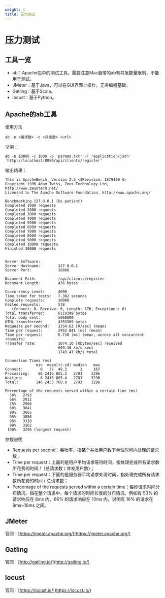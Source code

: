 ```yaml
---
weight: 1
title: 压力测试
---
```


# 压力测试

## 工具一览

- ab：Apache包中的测试工具。需要注意Mac自带的ab有并发数量限制，不能用于测试。
- JMeter：基于Java，可以在GUI界面上操作，无需编程基础。
- Gatling：基于Scala。
- locust：基于Python。

## Apache的ab工具

使用方法

```shell
ab -n <请求数> -c <并发数> <url>
```

举例：

```shell
ab -n 10000 -c 1000 -p 'params.txt' -T 'application/json' 'http://localhost:8080/api/clients/register'
```

输出结果：

```shell
This is ApacheBench, Version 2.3 <$Revision: 1879490 $>
Copyright 1996 Adam Twiss, Zeus Technology Ltd, http://www.zeustech.net/
Licensed to The Apache Software Foundation, http://www.apache.org/

Benchmarking 127.0.0.1 (be patient)
Completed 1000 requests
Completed 2000 requests
Completed 3000 requests
Completed 4000 requests
Completed 5000 requests
Completed 6000 requests
Completed 7000 requests
Completed 8000 requests
Completed 9000 requests
Completed 10000 requests
Finished 10000 requests


Server Software:        
Server Hostname:        127.0.0.1
Server Port:            10808

Document Path:          /api/clients/register
Document Length:        436 bytes

Concurrency Level:      4000
Time taken for tests:   7.382 seconds
Complete requests:      10000
Failed requests:        578
   (Connect: 0, Receive: 0, Length: 578, Exceptions: 0)
Total transferred:      8119389 bytes
Total body sent:        5060000
HTML transferred:       4359389 bytes
Requests per second:    1354.63 [#/sec] (mean)
Time per request:       2952.841 [ms] (mean)
Time per request:       0.738 [ms] (mean, across all concurrent requests)
Transfer rate:          1074.10 [Kbytes/sec] received
                        669.38 kb/s sent
                        1743.47 kb/s total

Connection Times (ms)
              min  mean[+/-sd] median   max
Connect:        0   37  48.3      1     167
Processing:    66 2416 805.2   2781    3296
Waiting:        6 2416 805.4   2781    3296
Total:        146 2453 760.8   2793    3296

Percentage of the requests served within a certain time (ms)
  50%   2793
  66%   2912
  75%   2966
  80%   3041
  90%   3065
  95%   3086
  98%   3118
  99%   3162
 100%   3296 (longest request)

```

参数说明

- Requests per second：吞吐率，指某个并发用户数下单位时间内处理的请求数；
- Time per request：上面的是用户平均请求等待时间，指处理完成所有请求数所花费的时间 /（总请求数 / 并发用户数）；
- Time per request：下面的是服务器平均请求处理时间，指处理完成所有请求数所花费的时间 / 总请求数；
- Percentage of the requests served within a certain time：每秒请求时间分布情况。指在整个请求中，每个请求的时间长度的分布情况，例如有 50% 的请求响应在 8ms 内，66% 的请求响应在 10ms 内，说明有 16% 的请求在 8ms~10ms 之间。

## JMeter

官网：[https://jmeter.apache.org/](https://jmeter.apache.org/)

## Gatling

官网：[http://gatling.io/](http://gatling.io/)

## locust

官网：[https://locust.io/](https://locust.io/)

